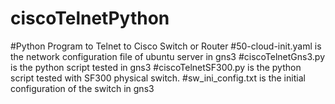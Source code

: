 # ciscoTelnetPython </br>
#Python Program to Telnet to Cisco Switch or Router
#50-cloud-init.yaml is the network configuration file of ubuntu server in gns3
#ciscoTelnetGns3.py is the python script tested in gns3
#ciscoTelnetSF300.py is the python script tested with SF300 physical switch.
#sw_ini_config.txt is the initial configuration of the switch in gns3
